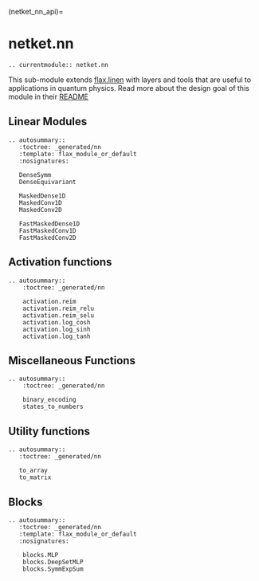 (netket_nn_api)=
# netket.nn

```{eval-rst}
.. currentmodule:: netket.nn

```

This sub-module extends [flax.linen](https://flax.readthedocs.io/en/latest/flax.linen.html) with layers and tools that are useful to applications in quantum physics.
Read more about the design goal of this module in their [README](https://github.com/google/flax/blob/master/flax/linen/README.md)


## Linear Modules

```{eval-rst}
.. autosummary::
   :toctree: _generated/nn
   :template: flax_module_or_default
   :nosignatures:

   DenseSymm
   DenseEquivariant

   MaskedDense1D
   MaskedConv1D
   MaskedConv2D

   FastMaskedDense1D
   FastMaskedConv1D
   FastMaskedConv2D

```

## Activation functions

```{eval-rst}
.. autosummary::
    :toctree: _generated/nn

    activation.reim
    activation.reim_relu
    activation.reim_selu
    activation.log_cosh
    activation.log_sinh
    activation.log_tanh

```

## Miscellaneous Functions

```{eval-rst}
.. autosummary::
    :toctree: _generated/nn

    binary_encoding
    states_to_numbers
```

## Utility functions

```{eval-rst}
.. autosummary::
   :toctree: _generated/nn

   to_array
   to_matrix

```


## Blocks

```{eval-rst}
.. autosummary::
   :toctree: _generated/nn
   :template: flax_module_or_default
   :nosignatures:

    blocks.MLP
    blocks.DeepSetMLP
    blocks.SymmExpSum

```
